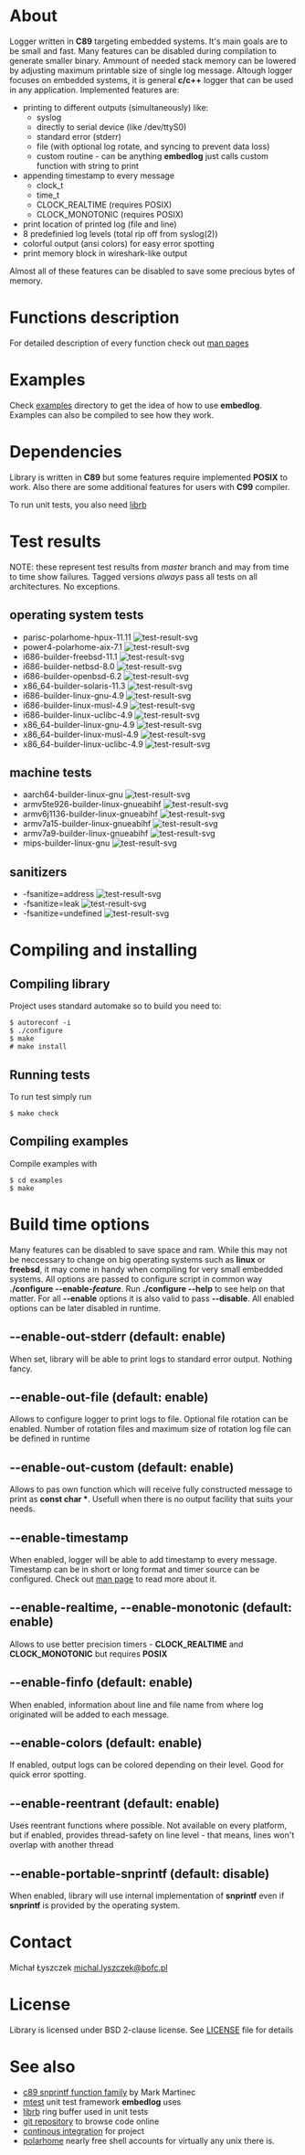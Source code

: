 [kursg-meta]: # (order: 1)

About
=====

Logger written in **C89** targeting embedded systems. It's main goals are to be
small and fast. Many features can be disabled during compilation to generate
smaller binary. Ammount of needed stack memory can be lowered by adjusting
maximum printable size of single log message. Altough logger focuses on embedded
systems, it is general **c/c++** logger that can be used in any application.
Implemented features are:

* printing to different outputs (simultaneously) like:
    * syslog
    * directly to serial device (like /dev/ttyS0)
    * standard error (stderr)
    * file (with optional log rotate, and syncing to prevent data loss)
    * custom routine - can be anything **embedlog** just calls custom function
      with string to print
* appending timestamp to every message
    * clock_t
    * time_t
    * CLOCK_REALTIME (requires POSIX)
    * CLOCK_MONOTONIC (requires POSIX)
* print location of printed log (file and line)
* 8 predefinied log levels (total rip off from syslog(2))
* colorful output (ansi colors) for easy error spotting
* print memory block in wireshark-like output

Almost all of these features can be disabled to save some precious bytes of
memory.

Functions description
=====================

For detailed description of every function check out
[man pages](http://embedlog.kurwinet.pl/manuals.html)

Examples
========

Check [examples](http://git.kurwinet.pl/embedlog/tree/examples) directory to get
the idea of how to use **embedlog**. Examples can also be compiled to see how
they work.

Dependencies
============

Library is written in **C89** but some features require implemented **POSIX** to
work. Also there are some additional features for users with **C99** compiler.

To run unit tests, you also need [librb](http://librb.kurwinet.pl)

Test results
============

NOTE: these represent test results from *master* branch and may from time to
time show failures. Tagged versions *always* pass all tests on all
architectures. No exceptions.

operating system tests
----------------------

* parisc-polarhome-hpux-11.11 ![test-result-svg][prhpux]
* power4-polarhome-aix-7.1 ![test-result-svg][p4aix]
* i686-builder-freebsd-11.1 ![test-result-svg][x32fb]
* i686-builder-netbsd-8.0 ![test-result-svg][x32nb]
* i686-builder-openbsd-6.2 ![test-result-svg][x32ob]
* x86_64-builder-solaris-11.3 ![test-result-svg][x64ss]
* i686-builder-linux-gnu-4.9 ![test-result-svg][x32lg]
* i686-builder-linux-musl-4.9 ![test-result-svg][x32lm]
* i686-builder-linux-uclibc-4.9 ![test-result-svg][x32lu]
* x86_64-builder-linux-gnu-4.9 ![test-result-svg][x64lg]
* x86_64-builder-linux-musl-4.9 ![test-result-svg][x64lm]
* x86_64-builder-linux-uclibc-4.9 ![test-result-svg][x64lu]

machine tests
-------------

* aarch64-builder-linux-gnu ![test-result-svg][a64lg]
* armv5te926-builder-linux-gnueabihf ![test-result-svg][armv5]
* armv6j1136-builder-linux-gnueabihf ![test-result-svg][armv6]
* armv7a15-builder-linux-gnueabihf ![test-result-svg][armv7a15]
* armv7a9-builder-linux-gnueabihf ![test-result-svg][armv7a9]
* mips-builder-linux-gnu ![test-result-svg][m32lg]

sanitizers
----------

* -fsanitize=address ![test-result-svg][fsan]
* -fsanitize=leak ![test-result-svg][fsleak]
* -fsanitize=undefined ![test-result-svg][fsun]

Compiling and installing
========================

Compiling library
-----------------

Project uses standard automake so to build you need to:

~~~
$ autoreconf -i
$ ./configure
$ make
# make install
~~~

Running tests
-------------

To run test simply run

~~~
$ make check
~~~

Compiling examples
------------------

Compile examples with

~~~
$ cd examples
$ make
~~~

Build time options
==================

Many features can be disabled to save space and ram. While this may not be
neccessary to change on big operating systems such as **linux** or **freebsd**,
it may come in handy when compiling for very small embedded systems. All options
are passed to configure script in common way **./configure --enable-_feature_**.
Run **./configure --help** to see help on that matter. For all **--enable**
options it is also valid to pass **--disable**. All enabled options can be later
disabled in runtime.

--enable-out-stderr (default: enable)
-------------------------------------

When set, library will be able to print logs to standard error output. Nothing
fancy.

--enable-out-file (default: enable)
-----------------------------------

Allows to configure logger to print logs to file. Optional file rotation can be
enabled. Number of rotation files and maximum size of rotation log file can be
defined in runtime

--enable-out-custom (default: enable)
-------------------------------------

Allows to pas own function which will receive fully constructed message to print
as **const char \***. Usefull when there is no output facility that suits your
needs.

--enable-timestamp
------------------

When enabled, logger will be able to add timestamp to every message. Timestamp
can be in short or long format and timer source can be configured. Check out
[man page](http://embedlog.kurwinet.pl/manuals/el_option.3.html) to read more
about it.

--enable-realtime, --enable-monotonic (default: enable)
-------------------------------------------------------

Allows to use better precision timers - **CLOCK_REALTIME** and
**CLOCK_MONOTONIC** but requires **POSIX**


--enable-finfo (default: enable)
--------------------------------

When enabled, information about line and file name from where log originated
will be added to each message.

--enable-colors (default: enable)
---------------------------------

If enabled, output logs can be colored depending on their level. Good for
quick error spotting.

--enable-reentrant (default: enable)
------------------------------------

Uses reentrant functions where possible. Not available on every platform, but
if enabled, provides thread-safety on line level - that means, lines won't
overlap with another thread

--enable-portable-snprintf (default: disable)
---------------------------------------------

When enabled, library will use internal implementation of **snprintf** even if
**snprintf** is provided by the operating system.

Contact
=======

Michał Łyszczek <michal.lyszczek@bofc.pl>

License
=======

Library is licensed under BSD 2-clause license. See
[LICENSE](http://git.kurwinet.pl/embedlog/tree/LICENSE) file for details

See also
========

* [c89 snprintf function family](https://www.ijs.si/software/snprintf) by
  Mark Martinec
* [mtest](http://mtest.kurwinet.pl) unit test framework **embedlog** uses
* [librb](http://librb.kurwinet.pl) ring buffer used in unit tests
* [git repository](http://git.kurwinet.pl/embedlog) to browse code online
* [continous integration](http://ci.embedlog.kurwinet.pl) for project
* [polarhome](http://www.polarhome.com) nearly free shell accounts for virtually
  any unix there is.

[a64lg]: http://ci.embedlog.kurwinet.pl/badges/aarch64-builder-linux-gnu-tests.svg
[armv5]: http://ci.embedlog.kurwinet.pl/badges/armv5te926-builder-linux-gnueabihf-tests.svg
[armv6]: http://ci.embedlog.kurwinet.pl/badges/armv6j1136-builder-linux-gnueabihf-tests.svg
[armv7a15]: http://ci.embedlog.kurwinet.pl/badges/armv7a15-builder-linux-gnueabihf-tests.svg
[armv7a9]: http://ci.embedlog.kurwinet.pl/badges/armv7a9-builder-linux-gnueabihf-tests.svg
[x32fb]: http://ci.embedlog.kurwinet.pl/badges/i686-builder-freebsd-tests.svg
[x32lg]: http://ci.embedlog.kurwinet.pl/badges/i686-builder-linux-gnu-tests.svg
[x32lm]: http://ci.embedlog.kurwinet.pl/badges/i686-builder-linux-musl-tests.svg
[x32lu]: http://ci.embedlog.kurwinet.pl/badges/i686-builder-linux-uclibc-tests.svg
[x32nb]: http://ci.embedlog.kurwinet.pl/badges/i686-builder-netbsd-tests.svg
[x32ob]: http://ci.embedlog.kurwinet.pl/badges/i686-builder-openbsd-tests.svg
[m32lg]: http://ci.embedlog.kurwinet.pl/badges/mips-builder-linux-gnu-tests.svg
[x64lg]: http://ci.embedlog.kurwinet.pl/badges/x86_64-builder-linux-gnu-tests.svg
[x64lm]: http://ci.embedlog.kurwinet.pl/badges/x86_64-builder-linux-musl-tests.svg
[x64lu]: http://ci.embedlog.kurwinet.pl/badges/x86_64-builder-linux-uclibc-tests.svg
[x64ss]: http://ci.embedlog.kurwinet.pl/badges/x86_64-builder-solaris-tests.svg
[prhpux]: http://ci.embedlog.kurwinet.pl/badges/parisc-polarhome-hpux-tests.svg
[p4aix]: http://ci.embedlog.kurwinet.pl/badges/power4-polarhome-aix-tests.svg

[fsan]: http://ci.embedlog.kurwinet.pl/badges/fsanitize-address.svg
[fsleak]: http://ci.embedlog.kurwinet.pl/badges/fsanitize-leak.svg
[fsun]: http://ci.embedlog.kurwinet.pl/badges/fsanitize-undefined.svg

